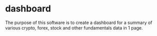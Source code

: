 # dashboard
The purpose of this software is to create a dashboard for a summary of various crypto, forex, stock and other fundamentals data in 1 page.
